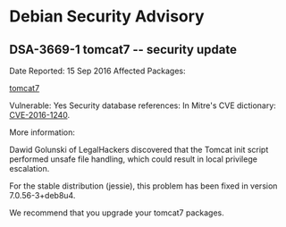 
Debian Security Advisory
========================


DSA-3669-1 tomcat7 -- security update
-------------------------------------



Date Reported:
15 Sep 2016
Affected Packages:

[tomcat7](https://packages.debian.org/src:tomcat7)

Vulnerable:
Yes
Security database references:
In Mitre's CVE dictionary: [CVE-2016-1240](https://security-tracker.debian.org/tracker/CVE-2016-1240).  

More information:

Dawid Golunski of LegalHackers discovered that the Tomcat init script
performed unsafe file handling, which could result in local privilege
escalation.


For the stable distribution (jessie), this problem has been fixed in
version 7.0.56-3+deb8u4.


We recommend that you upgrade your tomcat7 packages.





